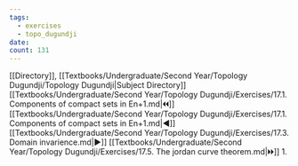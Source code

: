 ```yaml
---
tags:
  - exercises
  - topo_dugundji
date: 
count: 131
---
```

[[Directory]], [[Textbooks/Undergraduate/Second Year/Topology Dugundji/Topology Dugundji|Subject Directory]]
[[Textbooks/Undergraduate/Second Year/Topology Dugundji/Exercises/17.1. Components of compact sets in En+1.md|🞀🞀]] [[Textbooks/Undergraduate/Second Year/Topology Dugundji/Exercises/17.1. Components of compact sets in En+1.md|◀]] [[Textbooks/Undergraduate/Second Year/Topology Dugundji/Exercises/17.3. Domain invarience.md|▶]] [[Textbooks/Undergraduate/Second Year/Topology Dugundji/Exercises/17.5. The jordan curve theorem.md|🞂🞂]]
1. 
